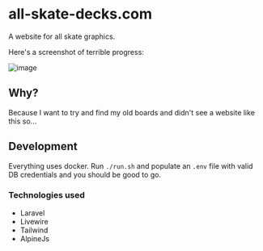 # all-skate-decks.com

A website for all skate graphics.

Here's a screenshot of terrible progress:

![image](https://user-images.githubusercontent.com/9536682/183125468-564ead80-9546-428e-ab6b-41226de805a1.png)


## Why?

Because I want to try and find my old boards and didn't see a website like this so...

## Development

Everything uses docker. Run `./run.sh` and populate an `.env` file with valid
DB credentials and you should be good to go.

### Technologies used

- Laravel
- Livewire
- Tailwind
- AlpineJs
